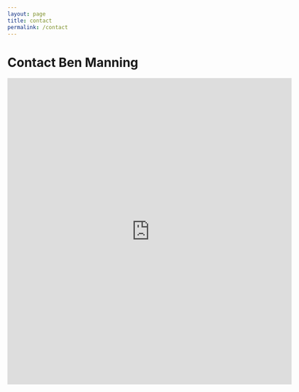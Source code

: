 ```yaml
---
layout: page
title: contact
permalink: /contact
---
```

# Contact Ben Manning

<iframe src="https://docs.google.com/forms/d/e/1FAIpQLScXarHmnmHraYbQJMq3VWHNP5yTlmnuQZyNZE57A5nki-mk9w/viewform?embedded=true" width="640" height="689" frameborder="0" marginheight="0" marginwidth="0">Loading…</iframe>